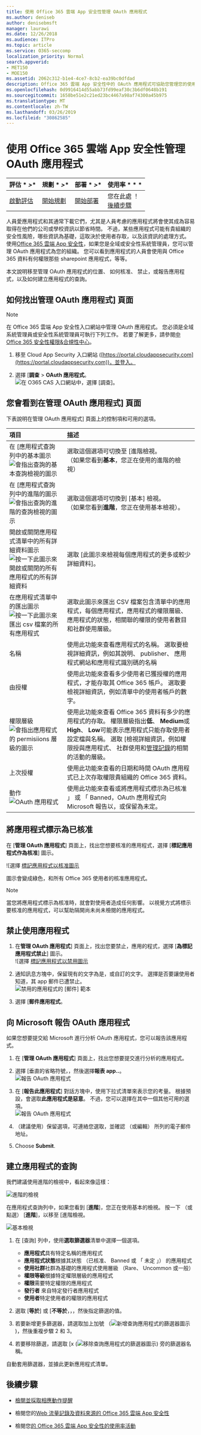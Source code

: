 ```yaml
---
title: 使用 Office 365 雲端 App 安全性管理 OAuth 應用程式
ms.author: deniseb
author: denisebmsft
manager: laurawi
ms.date: 12/26/2018
ms.audience: ITPro
ms.topic: article
ms.service: O365-seccomp
localization_priority: Normal
search.appverid:
- MET150
- MOE150
ms.assetid: 2062c312-b1e4-4ce7-8cb2-ea39bc0dfdad
description: Office 365 雲端 App 安全性中的 OAuth 應用程式可協助您管理您的使用者下載 Office 365 資料搭配使用的應用程式
ms.openlocfilehash: 0d9916414d55abb73fd99eaf30c3b6df0648b191
ms.sourcegitcommit: 1658be51e2c21ed23bc4467a98af74300a45b975
ms.translationtype: MT
ms.contentlocale: zh-TW
ms.lasthandoff: 03/26/2019
ms.locfileid: "30862585"
---
```

# <a name="manage-oauth-apps-using-office-365-cloud-app-security"></a>使用 Office 365 雲端 App 安全性管理 OAuth 應用程式

|評估 * *\>**|規劃 * *\>**|部署 * *\>**|使用率 * * *|
|:-----|:-----|:-----|:-----|
|[啟動評估](office-365-cas-overview.md) <br/> |[開始規劃](get-ready-for-office-365-cas.md) <br/> |[開始部署](turn-on-office-365-cas.md) <br/> |您在此處 ！  <br/> [後續步驟](#next-steps)<br/> |
   
人員愛應用程式和其通常下載它們，尤其是人員考慮的應用程式將會使其成為容易取得在他們的公司或學校資訊以節省時間。 不過，某些應用程式可能有貴組織的安全性風險，哪些資訊為基礎，這取決於使用者存取，以及該資訊的處理方式。 使用[Office 365 雲端 App 安全性](office-365-cas-overview.md)，如果您是全域或安全性系統管理員，您可以管理 OAuth 應用程式為您的組織。 您可以看到應用程式的人員會使用與 Office 365 資料有何權限那些 sharepoint 應用程式，等等。 
  
本文說明移至管理 OAuth 應用程式的位置、 如何核准、 禁止，或報告應用程式，以及如何建立應用程式的查詢。
  
## <a name="how-to-find-the-manage-oauth-apps-page"></a>如何找出管理 OAuth 應用程式] 頁面

> [!NOTE]
> 在 Office 365 雲端 App 安全性入口網站中管理 OAuth 應用程式。 您必須是全域系統管理員或安全性系統管理員可執行下列工作。 若要了解更多，請參閱[中 Office 365 安全性權限&amp;合規性中心](permissions-in-the-security-and-compliance-center.md)。 
  
1. 移至 Cloud App Security 入口網站 ([https://portal.cloudappsecurity.com](https://portal.cloudappsecurity.com))，並登入。
  
2. 選擇 [**調查** \> **OAuth 應用程式**。<br/>![在 O365 CAS 入口網站中，選擇 [調查]。](media/OCAS-OAuthApps.png)<br/>
  
## <a name="what-youll-see-on-the-manage-oauth-apps-page"></a>您會看到在管理 OAuth 應用程式] 頁面

下表說明在管理 OAuth 應用程式] 頁面上的控制項和可用的選項。
  
|**項目**|**描述**|
|:-----|:-----|
|在 [應用程式查詢列中的基本圖示  <br/> ![會指出查詢的基本查詢檢視的圖示](media/a459bc51-e86b-43d5-a0ee-661b9fb4afc9.png)|選取這個選項可切換至 [進階檢視。  <br/> （如果您看到**基本**，您正在使用的進階的檢視）  <br/> |
|在 [應用程式查詢列中的進階的圖示  <br/> ![會指出查詢的進階的查詢檢視的圖示](media/9958d832-2c81-45ed-a642-d926310ba6b6.png)|選取這個選項可切換到 [基本] 檢視。  <br/> （如果您看到**進階**，您正在使用基本檢視）。  <br/> |
|開啟或關閉應用程式清單中的所有詳細資料圖示  <br/> ![按一下此圖示來開啟或關閉的所有應用程式的所有詳細資料](media/018fa996-10e8-48ff-986e-55f2b69a5753.png)|選取 [此圖示來檢視每個應用程式的更多或較少詳細資料]。  <br/> |
|在應用程式清單中的匯出圖示  <br/> ![按一下此圖示來匯出 csv 檔案的所有應用程式](media/98446851-fd96-4d09-9bb0-831db33090c1.png)|選取此圖示來匯出 CSV 檔案包含清單中的應用程式，每個應用程式，應用程式的權限層級、 應用程式的狀態，相關聯的權限的使用者數目和社群使用層級。  <br/> |
|名稱  <br/> |使用此功能來查看應用程式的名稱。 選取要檢視詳細資訊，例如其說明、 publisher、 應用程式網站和應用程式識別碼的名稱  <br/> |
|由授權  <br/> |使用此功能來查看多少使用者已獲授權的應用程式，才能存取其 Office 365 帳戶。 選取要檢視詳細資訊，例如清單中的使用者帳戶的數字。  <br/> |
|權限層級  <br/> ![會指出應用程式的 permisiions 層級的圖示](media/aaebdd29-35b6-4c62-aef1-7c7817bd803d.png)|使用此功能來查看 Office 365 資料有多少的應用程式的存取。 權限層級指出**低**、 **Medium**或**High**、 **Low**可能表示應用程式只能存取使用者設定檔與名稱。 選取 [檢視詳細資訊，例如權限授與應用程式、 社群使用和[管理記錄](suspend-or-restore-an-account-in-ocas.md)的相關的活動的層級。  <br/> |
|上次授權 <br/> |使用此功能來查看的日期和時間 OAuth 應用程式已上次存取權限貴組織的 Office 365 資料。 <br/>  |
|動作<br/>![OAuth 應用程式](media/OCAS-OAuthAppApproveBanReport.png)<br/> |使用此功能來查看或將應用程式標示為已核准 」 或 「 Banned，OAuth 應用程式向 Microsoft 報告以，或保留為未定。  <br/> |
   
## <a name="mark-an-app-as-approved"></a>將應用程式標示為已核准

在 [**管理 OAuth 應用程式**] 頁面上，找出您想要核准的應用程式，選擇 [**標記應用程式作為核准**] 圖示。 
  
![選擇 [標記應用程式以核准圖示](media/OCAS-MarkOAuthApproved.png)
  
圖示會變成綠色，和所有 Office 365 使用者的核准應用程式。
  
> [!NOTE]
> 當您將應用程式標示為核准時，就會對使用者造成任何影響。 以視覺方式將標示要核准的應用程式，可以幫助隔開尚未尚未檢閱的應用程式。 
  
## <a name="ban-an-app"></a>禁止使用應用程式

1. 在**管理 OAuth 應用程式**] 頁面上，找出您要禁止，應用的程式，選擇 [**為標記應用程式禁止**] 圖示。<br/>![選擇 [標記應用程式以禁用圖示](media/OCAS-MarkOAuthBanned.png)
  
2. 通知訊息方塊中，保留現有的文字為是，或自訂的文字。 選擇是否要讓使用者知道，其 app 郵件已遭禁止。 <br/>![禁用的應用程式的 [郵件] 範本](media/6d132700-5f7f-472c-bfb5-a44549e69c16.jpg)<br/>
  
3. 選擇 [**郵件應用程式**。

## <a name="report-an-oauth-app-to-microsoft"></a>向 Microsoft 報告 OAuth 應用程式

如果您想要提交給 Microsoft 進行分析 OAuth 應用程式，您可以報告該應用程式。

1. 在 [**管理 OAuth 應用程式**] 頁面上，找出您想要提交進行分析的應用程式。

2. 選擇 [垂直的省略符號，，然後選擇**報表 app..**。<br/>![報告 OAuth 應用程式](media/OCAS-MarkOAuthReported.png)<br/>

3. 在 [**報告此應用程式**] 對話方塊中，使用下拉式清單來表示您的考量。 根據預設，會選取**此應用程式是惡意**。 不過，您可以選擇在其中一個其他可用的選項。 <br/>![報告 OAuth 應用程式](media/OCAS-ReportOAuthApp.png)<br/>

4. （建議使用）保留選項，可連絡您選取，並確認 （或編輯） 所列的電子郵件地址。

5. Choose **Submit**. 
    
## <a name="create-an-app-query"></a>建立應用程式的查詢

我們建議使用進階的檢視中，看起來像這樣： 

![進階的檢視](media/OCAS-OAuthAppsAdvQueryView.png)

在應用程式查詢列中，如果您看到 [**進階**]，您正在使用基本的檢視。 按一下 （或點選） [**進階**]，以移至 [進階檢視。 

![基本檢視](media/OCAS-OAuthAppsBasicQueryView.png)
    
1. 在 [查詢] 列中，使用**選取篩選器**清單中選擇一個選項。 
    - **應用程式**具有特定名稱的應用程式
    - **應用程式狀態**根據其狀態 （已核准、 Banned 或 「 未定 」） 的應用程式
    - **使用社群**社群為基礎的應用程式使用層級 （Rare、 Uncommon 或一般）
    - **權限等級**根據特定權限層級的應用程式 
    - **權限**需要特定權限的應用程式
    - **發行者** 來自特定發行者應用程式
    - **使用者**特定使用者的權限的應用程式
   
2. 選取 [**等於**] 或 [**不等於**，，，然後指定篩選的值。
    
3. 若要新增更多篩選器，請選取加上加號 （![新增查詢應用程式的篩選器圖示](media/771b2958-67cd-4e14-9302-283ef238cae5.jpg))，然後重複步驟 2 和 3。
    
4. 若要移除篩選，請選取 [x (![移除查詢應用程式的篩選器圖示](media/5339277f-555d-4749-8dcc-d2574250556e.jpg)) 旁的篩選器名稱。
    
自動套用篩選器，並據此更新應用程式清單。
  
## <a name="next-steps"></a>後續步驟

- [檢閱並採取相應動作提醒](review-office-365-cas-alerts.md)
    
- 檢閱您的[Web 流量記錄及資料來源的 Office 365 雲端 App 安全性](web-traffic-logs-and-data-sources-for-ocas.md)
    
- 檢閱您[的 Office 365 雲端 App 安全性的使用率活動](utilization-activities-for-ocas.md)
    


